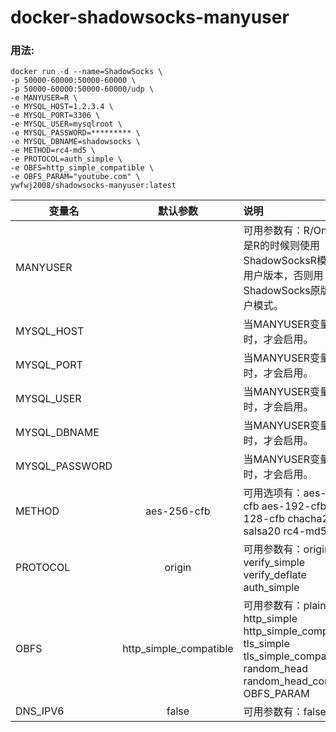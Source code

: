 # docker-shadowsocks-manyuser

### 用法:
    docker run -d --name=ShadowSocks \
    -p 50000-60000:50000-60000 \
    -p 50000-60000:50000-60000/udp \
    -e MANYUSER=R \
    -e MYSQL_HOST=1.2.3.4 \
    -e MYSQL_PORT=3306 \
    -e MYSQL_USER=mysqlroot \
    -e MYSQL_PASSWORD=********* \
    -e MYSQL_DBNAME=shadowsocks \
    -e METHOD=rc4-md5 \
    -e PROTOCOL=auth_simple \
    -e OBFS=http_simple_compatible \
    -e OBFS_PARAM="youtube.com" \
    ywfwj2008/shadowsocks-manyuser:latest

|变量名      	|默认参数   	|说明   |
| ------------- |:-------------:| :---|
|MANYUSER       |	            |	可用参数有：R/On 当参数是R的时候则使用ShadowSocksR模式的多用户版本，否则用ShadowSocks原版的多用户模式。|
|MYSQL_HOST |	|当MANYUSER变量有参数时，才会启用。|
|MYSQL_PORT	|	|当MANYUSER变量有参数时，才会启用。|
|MYSQL_USER	|   |	当MANYUSER变量有参数时，才会启用。|
|MYSQL_DBNAME	| |	当MANYUSER变量有参数时，才会启用。|
|MYSQL_PASSWORD	| |	当MANYUSER变量有参数时，才会启用。|
|METHOD|	aes-256-cfb|	可用选项有：aes-256-cfb aes-192-cfb aes-128-cfb chacha20 salsa20 rc4-md5|
|PROTOCOL|	origin|	可用参数有：origin verify_simple verify_deflate auth_simple|
|OBFS	|http_simple_compatible|	可用参数有：plain http_simple http_simple_compatible tls_simple tls_simple_compatible random_head random_head_compatible OBFS_PARAM|
|DNS_IPV6|	false|	可用参数有：false true|